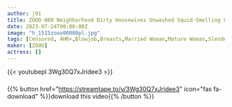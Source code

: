 ```yaml
---
author: j91
title: ZOOO-080 Neighborhood Dirty Housewives Unwashed Squid-Smelling Cocks 10 People 240 Minutes 2
date: 2023-07-24T00:00:00Z
image: "h_1515zooo00080pl.jpg"
tags: [Censored, 4HR+,Blowjob,Breasts,Married Woman,Mature Woman,Slender]
maker: [ZOOO]
actress: []
---
```



{{< youtubepl 3Wg30Q7xJridee3 >}}
###

{{% button href="https://streamtape.to/v/3Wg30Q7xJridee3" icon="fas fa-download" %}}download this video{{% /button %}}
